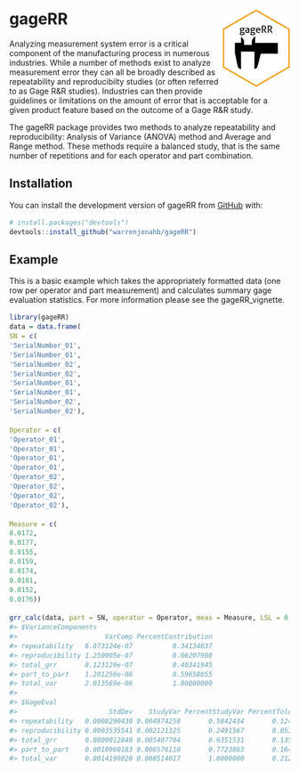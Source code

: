 
# gageRR <img src="man/figures/logo.png" align="right" height="139" alt="" />

<!-- README.md is generated from README.Rmd. Please edit that file -->
<!-- badges: start -->
<!-- badges: end -->

Analyzing measurement system error is a critical component of the
manufacturing process in numerous industries. While a number of methods
exist to analyze measurement error they can all be broadly described as
repeatability and reproducibilty studies (or often referred to as Gage
R&R studies). Industries can then provide guidelines or limitations on
the amount of error that is acceptable for a given product feature based
on the outcome of a Gage R&R study.

The gageRR package provides two methods to analyze repeatability and
reproducibility: Analysis of Variance (ANOVA) method and Average and
Range method. These methods require a balanced study, that is the same
number of repetitions and for each operator and part combination.

## Installation

You can install the development version of gageRR from
[GitHub](https://github.com/) with:

``` r
# install.packages("devtools")
devtools::install_github("warrenjonahb/gageRR")
```

## Example

This is a basic example which takes the appropriately formatted data
(one row per operator and part measurement) and calculates summary gage
evaluation statistics. For more information please see the
gageRR_vignette.

``` r
library(gageRR)
data = data.frame(
SN = c(
'SerialNumber_01',
'SerialNumber_01',
'SerialNumber_02',
'SerialNumber_02',
'SerialNumber_01',
'SerialNumber_01',
'SerialNumber_02',
'SerialNumber_02'),

Operator = c(
'Operator_01',
'Operator_01',
'Operator_01',
'Operator_01',
'Operator_02',
'Operator_02',
'Operator_02',
'Operator_02'),

Measure = c(
0.0172,
0.0177,
0.0155,
0.0159,
0.0174,
0.0181,
0.0152,
0.0176))

grr_calc(data, part = SN, operator = Operator, meas = Measure, LSL = 0, USL = .040, method = 'xbar_r')
#> $VarianceComponents
#>                      VarComp PercentContribution
#> repeatability   6.873124e-07          0.34134037
#> reproducibility 1.250005e-07          0.06207908
#> total_grr       8.123129e-07          0.40341945
#> part_to_part    1.201256e-06          0.59658055
#> total_var       2.013569e-06          1.00000000
#> 
#> $GageEval
#>                       StdDev    StudyVar PercentStudyVar PercentTolerance
#> repeatability   0.0008290430 0.004974258       0.5842434       0.12435646
#> reproducibility 0.0003535541 0.002121325       0.2491567       0.05303312
#> total_grr       0.0009012840 0.005407704       0.6351531       0.13519260
#> part_to_part    0.0010960183 0.006576110       0.7723863       0.16440274
#> total_var       0.0014190028 0.008514017       1.0000000       0.21285042
```
